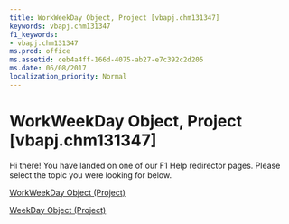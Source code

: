 ```yaml
---
title: WorkWeekDay Object, Project [vbapj.chm131347]
keywords: vbapj.chm131347
f1_keywords:
- vbapj.chm131347
ms.prod: office
ms.assetid: ceb4a4ff-166d-4075-ab27-e7c392c2d205
ms.date: 06/08/2017
localization_priority: Normal
---
```



# WorkWeekDay Object, Project [vbapj.chm131347]

Hi there! You have landed on one of our F1 Help redirector pages. Please select the topic you were looking for below.

[WorkWeekDay Object (Project)](http://msdn.microsoft.com/library/b6cbbe5f-11de-de90-e0cc-82bc2027acf5%28Office.15%29.aspx)

[WeekDay Object (Project)](http://msdn.microsoft.com/library/fc460e89-784b-6764-c22d-e1dcd8a9f297%28Office.15%29.aspx)


